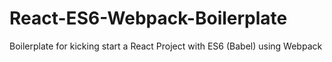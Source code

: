 # React-ES6-Webpack-Boilerplate
Boilerplate for kicking start a React Project with ES6 (Babel) using Webpack
